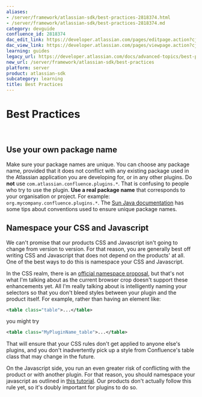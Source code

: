 ```yaml
---
aliases:
- /server/framework/atlassian-sdk/best-practices-2818374.html
- /server/framework/atlassian-sdk/best-practices-2818374.md
category: devguide
confluence_id: 2818374
dac_edit_link: https://developer.atlassian.com/pages/editpage.action?cjm=wozere&pageId=2818374
dac_view_link: https://developer.atlassian.com/pages/viewpage.action?cjm=wozere&pageId=2818374
learning: guides
legacy_url: https://developer.atlassian.com/docs/advanced-topics/best-practices
new_url: /server/framework/atlassian-sdk/best-practices
platform: server
product: atlassian-sdk
subcategory: learning
title: Best Practices
---
```

# Best Practices

 

## Use your own package name

Make sure your package names are unique. You can choose any package name, provided that it does not conflict with any existing package used in the Atlassian application you are developing for, or in any other plugins. Do **not** use `com.atlassian.confluence.plugins.*`. That is confusing to people who try to use the plugin. **Use a real package name** that corresponds to your organisation or project. For example: `org.mycompany.confluence.plugins.*`. The <a href="http://java.sun.com/docs/books/jls/second_edition/html/packages.doc.html#40169" class="external-link">Sun Java documentation</a> has some tips about conventions used to ensure unique package names.

## Namespace your CSS and Javascript

We can't promise that our products CSS and Javascript isn't going to change from version to version. For that reason, you are generally best off writing CSS and Javascript that does not depend on the products' at all. One of the best ways to do this is namespace your CSS and Javascript.

In the CSS realm, there is an <a href="http://www.w3.org/TR/css3-namespace/" class="external-link">official namespace proposal</a>, but that's not what I'm talking about as the current browser crop doesn't support these enhancements yet. All I'm really talking about is intelligently naming your selectors so that you don't bleed styles between your plugin and the product itself. For example, rather than having an element like:

``` xml
<table class="table">...</table>
```

you might try

``` xml
<table class="MyPluginName_table">...</table>
```

That will ensure that your CSS rules don't get applied to anyone else's plugins, and you don't inadvertently pick up a style from Confluence's table class that may change in the future.

On the Javascript side, you run an even greater risk of conflicting with the product or with another plugin. For that reason, you should namespace your javascript as outlined in <a href="http://icant.co.uk/articles/seven-rules-of-unobtrusive-javascript/#r6" class="external-link">this tutorial</a>. Our products don't actually follow this rule yet, so it's doubly important for plugins to do so.


































